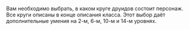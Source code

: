 Вам необходимо выбрать, в каком круге друидов состоит персонаж. Все круги описаны в конце описания класса. Этот выбор даёт дополнительные умения на 2-м, 6-м, 10-м и 14-м уровнях.